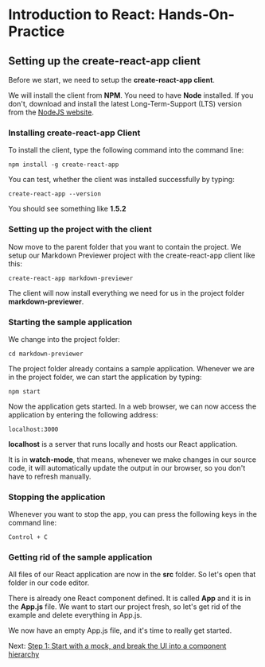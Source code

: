 # Introduction to React: Hands-On-Practice

## Setting up the create-react-app client

Before we start, we need to setup the **create-react-app client**.

We will install the client from **NPM**. You need to have **Node** installed. If you don't, download and install the latest Long-Term-Support (LTS) version from the [NodeJS website](https://nodejs.org/en/download/).

### Installing create-react-app Client

To install the client, type the following command into the command line:
```
npm install -g create-react-app
```
You can test, whether the client was installed successfully by typing:
```
create-react-app --version
```
You should see something like **1.5.2**

### Setting up the project with the client

Now move to the parent folder that you want to contain the project. We setup our Markdown Previewer project with the create-react-app client like this:
```
create-react-app markdown-previewer
```
The client will now install everything we need for us in the project folder **markdown-previewer**.

### Starting the sample application

We change into the project folder:
```
cd markdown-previewer
```
The project folder already contains a sample application. Whenever we are in the project folder, we can start the application by typing:
```
npm start
```
Now the application gets started. In a web browser, we can now access the application by entering the following address:
```
localhost:3000
```
**localhost** is a server that runs locally and hosts our React application.

It is in **watch-mode**, that means, whenever we make changes in our source code, it will automatically update the output in our browser, so you don't have to refresh manually.

### Stopping the application

Whenever you want to stop the app, you can press the following keys in the command line:
```
Control + C
```

### Getting rid of the sample application

All files of our React application are now in the **src** folder. So let's open that folder in our code editor.

There is already one React component defined. It is called **App** and it is in the **App.js** file. We want to start our project fresh, so let's get rid of the example and delete everything in App.js.

We now have an empty App.js file, and it's time to really get started.

Next: [Step 1: Start with a mock, and break the UI into a component hierarchy](tutorial-step1.md)